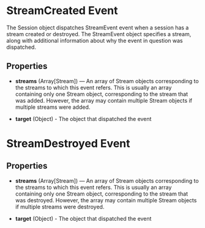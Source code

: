 # StreamCreated Event

The Session object dispatches StreamEvent event when a session has a stream created or destroyed. The StreamEvent object specifies a stream, along with additional information about why the event in question was dispatched.

## Properties

* **streams** (Array[Stream]) —  An array of Stream objects corresponding to the streams to which this event refers. This is usually an array containing only one Stream object, corresponding to the stream that was added. However, the array may contain multiple Stream objects if multiple streams were added.

* **target** (Object) - The object that dispatched the event


# StreamDestroyed Event

## Properties

* **streams** (Array[Stream]) —  An array of Stream objects corresponding to the streams to which this event refers. This is usually an array containing only one Stream object, corresponding to the stream that was destroyed. However, the array may contain multiple Stream objects if multiple streams were destroyed.

* **target** (Object) - The object that dispatched the event
